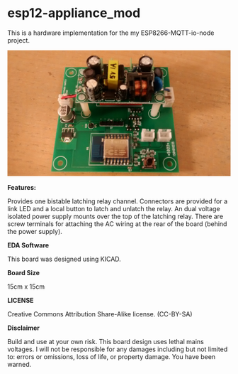 **esp12-appliance_mod**
==========
This is a hardware implementation for the my ESP8266-MQTT-io-node project.

![ProjectPicture](relayboard.jpg)

**Features:**

Provides one bistable latching relay channel. Connectors are provided for a link LED and a local button to latch and unlatch the relay.
An dual voltage isolated power supply mounts over the top of the latching relay. There are screw terminals for attaching the AC wiring 
at the rear of the board (behind the power supply).

**EDA Software**

This board was designed using KICAD. 

**Board Size**

15cm x 15cm

**LICENSE**

Creative Commons Attribution Share-Alike license. (CC-BY-SA)

**Disclaimer**

Build and use at your own risk. This board design uses lethal mains voltages. I will not be responsible for any damages including but not limited to: errors or omissions, loss of life, or property damage. You have been warned.


